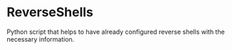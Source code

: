 # ReverseShells
Python script that helps to have already configured reverse shells with the necessary information.
